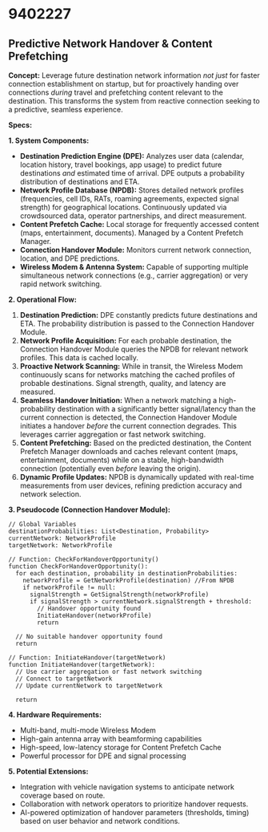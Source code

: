 # 9402227

## Predictive Network Handover & Content Prefetching

**Concept:** Leverage future destination network information *not just* for faster connection establishment on startup, but for proactively handing over connections *during* travel and prefetching content relevant to the destination. This transforms the system from reactive connection seeking to a predictive, seamless experience.

**Specs:**

**1. System Components:**

*   **Destination Prediction Engine (DPE):**  Analyzes user data (calendar, location history, travel bookings, app usage) to predict future destinations *and* estimated time of arrival. DPE outputs a probability distribution of destinations and ETA.
*   **Network Profile Database (NPDB):** Stores detailed network profiles (frequencies, cell IDs, RATs, roaming agreements, expected signal strength) for geographical locations.  Continuously updated via crowdsourced data, operator partnerships, and direct measurement.
*   **Content Prefetch Cache:**  Local storage for frequently accessed content (maps, entertainment, documents). Managed by a Content Prefetch Manager.
*   **Connection Handover Module:** Monitors current network connection, location, and DPE predictions.
*   **Wireless Modem & Antenna System:** Capable of supporting multiple simultaneous network connections (e.g., carrier aggregation) or very rapid network switching.

**2. Operational Flow:**

1.  **Destination Prediction:** DPE constantly predicts future destinations and ETA.  The probability distribution is passed to the Connection Handover Module.
2.  **Network Profile Acquisition:** For each probable destination, the Connection Handover Module queries the NPDB for relevant network profiles.  This data is cached locally.
3.  **Proactive Network Scanning:** While in transit, the Wireless Modem continuously scans for networks matching the cached profiles of probable destinations. Signal strength, quality, and latency are measured.
4.  **Seamless Handover Initiation:** When a network matching a high-probability destination with a significantly better signal/latency than the current connection is detected, the Connection Handover Module initiates a handover *before* the current connection degrades. This leverages carrier aggregation or fast network switching.
5.  **Content Prefetching:** Based on the predicted destination, the Content Prefetch Manager downloads and caches relevant content (maps, entertainment, documents) while on a stable, high-bandwidth connection (potentially even *before* leaving the origin).
6.  **Dynamic Profile Updates:** NPDB is dynamically updated with real-time measurements from user devices, refining prediction accuracy and network selection.

**3. Pseudocode (Connection Handover Module):**

```
// Global Variables
destinationProbabilities: List<Destination, Probability>
currentNetwork: NetworkProfile
targetNetwork: NetworkProfile

// Function: CheckForHandoverOpportunity()
function CheckForHandoverOpportunity():
  for each destination, probability in destinationProbabilities:
    networkProfile = GetNetworkProfile(destination) //From NPDB
    if networkProfile != null:
      signalStrength = GetSignalStrength(networkProfile)
      if signalStrength > currentNetwork.signalStrength + threshold:
        // Handover opportunity found
        InitiateHandover(networkProfile)
        return

  // No suitable handover opportunity found
  return

// Function: InitiateHandover(targetNetwork)
function InitiateHandover(targetNetwork):
  // Use carrier aggregation or fast network switching
  // Connect to targetNetwork
  // Update currentNetwork to targetNetwork

  return
```

**4. Hardware Requirements:**

*   Multi-band, multi-mode Wireless Modem
*   High-gain antenna array with beamforming capabilities
*   High-speed, low-latency storage for Content Prefetch Cache
*   Powerful processor for DPE and signal processing

**5. Potential Extensions:**

*   Integration with vehicle navigation systems to anticipate network coverage based on route.
*   Collaboration with network operators to prioritize handover requests.
*   AI-powered optimization of handover parameters (thresholds, timing) based on user behavior and network conditions.